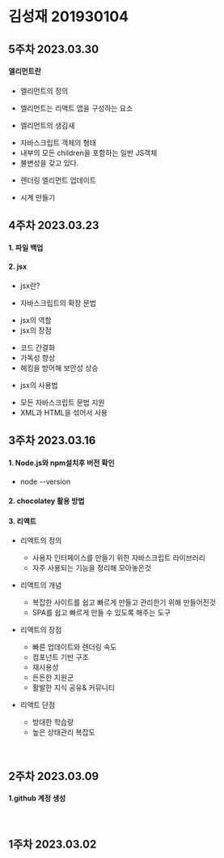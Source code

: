 # 김성재 201930104

## 5주차 2023.03.30
#### 엘리먼트란
+ 엘리먼트의 정의
- 엘리먼트는 리액트 앱을 구성하는 요소

+ 엘리먼트의 생김새
- 자바스크립트 객체의 형태 
- 내부의 모든 children을 포함하는 일반 JS객체
-  불변성을 갖고 있다.

+ 렌더링 엘리먼트 업데이트
- 시계 만들기


## 4주차 2023.03.23
#### 1. 파일 백업

#### 2. jsx
+ jsx란?
- 자바스크립트의 확장 문법
+ jsx의 역할
+ jsx의 장점
- 코드 간결화
- 가독성 향상
- 해킹을 방어해 보안성 상승
+ jsx의 사용법
- 모든 자바스크립트 문법 지원
- XML과 HTML을 섞어서 사용

## 3주차 2023.03.16
#### 1. Node.js와 npm설치후 버전 확인
 + node --version
#### 2. chocolatey 활용 방법
#### 3. 리액트
 + 리액트의 정의 
   - 사용자 인터페이스를 만들기 위한 자바스크립트 라이브러리
   - 자주 사용되는 기능을 정리해 모아놓은것


 + 리액트의 개념
   - 복잡한 사이트를 쉽고 빠르게 만들고 관리한기 위해 만들어진것
   - SPA를 쉽고 빠르게 만들 수 있도록 해주는 도구

 + 리액트의 장점
    - 빠른 업데이트와 렌더링 속도
    - 컴포넌트 기반 구조
    - 재사용성
    - 든든한 지원군
    - 활발한 지식 공유& 커뮤니티

 + 리액트 단점
   - 방대한 학습량
   - 높은 상태관리 복잡도

<br>

## 2주차 2023.03.09
#### 1.github 계정 생성 

<br>

## 1주차 2023.03.02
